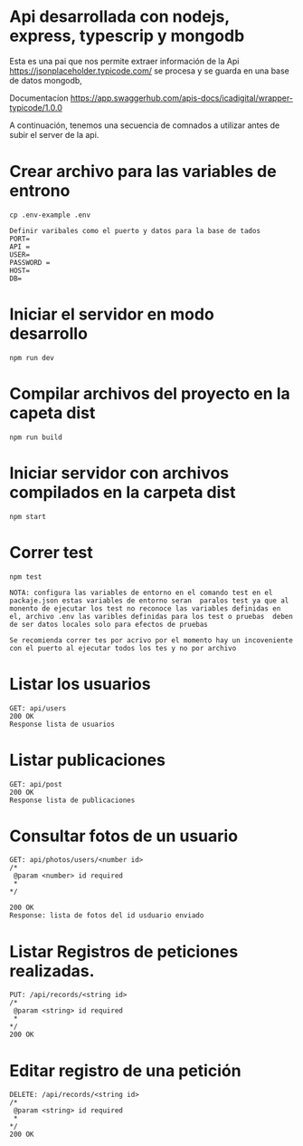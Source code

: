 # Api desarrollada con nodejs, express, typescrip y mongodb

Esta es una pai que nos permite extraer información de la Api https://jsonplaceholder.typicode.com/ se procesa y se guarda en una base de datos mongodb,

Documentacíon https://app.swaggerhub.com/apis-docs/icadigital/wrapper-typicode/1.0.0

A continuación, tenemos una secuencia de comnados a utilizar antes de subir el server de la api.

# Crear archivo para las variables de entrono

```
cp .env-example .env

Definir varibales como el puerto y datos para la base de tados
PORT=
API =
USER=
PASSWORD =
HOST=
DB=

```

# Iniciar el servidor en modo desarrollo

```
npm run dev

```

# Compilar archivos del proyecto en la capeta dist

```
npm run build

```

# Iniciar servidor con archivos compilados en la carpeta dist

```
npm start

```

# Correr test

```
npm test

NOTA: configura las variables de entorno en el comando test en el packaje.json estas variables de entorno seran  paralos test ya que al monento de ejecutar los test no reconoce las variables definidas en el, archivo .env las varibles definidas para los test o pruebas  deben de ser datos locales solo para efectos de pruebas

Se recomienda correr tes por acrivo por el momento hay un incoveniente con el puerto al ejecutar todos los tes y no por archivo

```

# Listar los usuarios

```
GET: api/users
200 OK
Response lista de usuarios

```

# Listar publicaciones

```
GET: api/post
200 OK
Response lista de publicaciones

```

# Consultar fotos de un usuario

```
GET: api/photos/users/<number id>
/*
 @param <number> id required
 *
*/

200 OK
Response: lista de fotos del id usduario enviado

```

# Listar Registros de peticiones realizadas.

```
PUT: /api/records/<string id>
/*
 @param <string> id required
 *
*/
200 OK

```

# Editar registro de una petición

```
DELETE: /api/records/<string id>
/*
 @param <string> id required
 *
*/
200 OK
```

